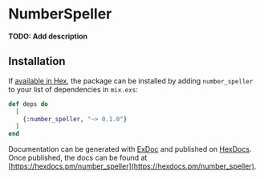 # NumberSpeller

**TODO: Add description**

## Installation

If [available in Hex](https://hex.pm/docs/publish), the package can be installed
by adding `number_speller` to your list of dependencies in `mix.exs`:

```elixir
def deps do
  [
    {:number_speller, "~> 0.1.0"}
  ]
end
```

Documentation can be generated with [ExDoc](https://github.com/elixir-lang/ex_doc)
and published on [HexDocs](https://hexdocs.pm). Once published, the docs can
be found at [https://hexdocs.pm/number_speller](https://hexdocs.pm/number_speller).

